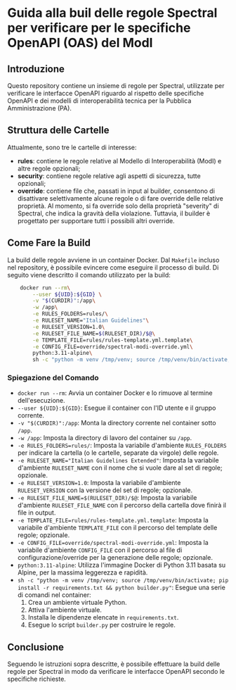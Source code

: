 # Guida alla buil delle regole Spectral per verificare per le specifiche OpenAPI (OAS) del ModI

## Introduzione

Questo repository contiene un insieme di regole per Spectral, utilizzate per verificare le interfacce OpenAPI riguardo al rispetto delle specifiche OpenAPI e dei modelli di interoperabilità tecnica per la Pubblica Amministrazione (PA).

## Struttura delle Cartelle

Attualmente, sono tre le cartelle di interesse:

- **rules**: contiene le regole relative al Modello di Interoperabilità (ModI) e altre regole opzionali;
- **security**: contiene regole relative agli aspetti di sicurezza, tutte opzionali;
- **override**: contiene file che, passati in input al builder, consentono di disattivare selettivamente alcune regole o di fare override delle relative proprietà. Al momento, si fa override solo della proprietà "severity" di Spectral, che indica la gravità della violazione. Tuttavia, il builder è progettato per supportare tutti i possibili altri override.

## Come Fare la Build

La build delle regole avviene in un container Docker. Dal `Makefile` incluso nel repository, è possibile evincere come eseguire il processo di build. Di seguito viene descritto il comando utilizzato per la build:

```sh
	docker run --rm\
		--user ${UID}:${GID} \
		-v "$(CURDIR)":/app\
		-w /app\
		-e RULES_FOLDERS=rules/\
		-e RULESET_NAME="Italian Guidelines"\
		-e RULESET_VERSION=1.0\
		-e RULESET_FILE_NAME=$(RULESET_DIR)/$@\
		-e TEMPLATE_FILE=rules/rules-template.yml.template\
		-e CONFIG_FILE=override/spectral-modi-override.yml\
		python:3.11-alpine\
		sh -c "python -m venv /tmp/venv; source /tmp/venv/bin/activate; pip install -r requirements.txt && python builder.py"
```

### Spiegazione del Comando

- `docker run --rm`: Avvia un container Docker e lo rimuove al termine dell'esecuzione.
- `--user ${UID}:${GID}`: Esegue il container con l'ID utente e il gruppo corrente.
- `-v "$(CURDIR)":/app`: Monta la directory corrente nel container sotto `/app`.
- `-w /app`: Imposta la directory di lavoro del container su `/app`.
- `-e RULES_FOLDERS=rules/`: Imposta la variabile d'ambiente `RULES_FOLDERS` per indicare la cartella (o le cartelle, separate da virgole) delle regole.
- `-e RULESET_NAME="Italian Guidelines Extended"`: Imposta la variabile d'ambiente `RULESET_NAME` con il nome che si vuole dare al set di regole; opzionale.
- `-e RULESET_VERSION=1.0`: Imposta la variabile d'ambiente `RULESET_VERSION` con la versione del set di regole; opzionale.
- `-e RULESET_FILE_NAME=$(RULESET_DIR)/$@`: Imposta la variabile d'ambiente `RULESET_FILE_NAME` con il percorso della cartella dove finirà il file in output.
- `-e TEMPLATE_FILE=rules/rules-template.yml.template`: Imposta la variabile d'ambiente `TEMPLATE_FILE` con il percorso del template delle regole; opzionale.
- `-e CONFIG_FILE=override/spectral-modi-override.yml`: Imposta la variabile d'ambiente `CONFIG_FILE` con il percorso al file di configurazione/override per la generazione delle regole; opzionale.
- `python:3.11-alpine`: Utilizza l'immagine Docker di Python 3.11 basata su Alpine, per la massima leggerezza e rapidità.
- `sh -c "python -m venv /tmp/venv; source /tmp/venv/bin/activate; pip install -r requirements.txt && python builder.py"`: Esegue una serie di comandi nel container:
  1. Crea un ambiente virtuale Python.
  2. Attiva l'ambiente virtuale.
  3. Installa le dipendenze elencate in `requirements.txt`.
  4. Esegue lo script `builder.py` per costruire le regole.

## Conclusione

Seguendo le istruzioni sopra descritte, è possibile effettuare la build delle regole per Spectral in modo da verificare le interfacce OpenAPI secondo le specifiche richieste.